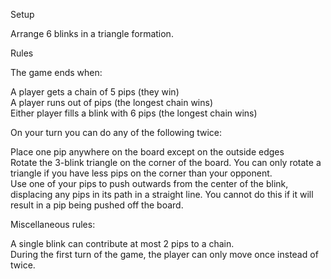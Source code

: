 Setup

Arrange 6 blinks in a triangle formation.

Rules

The game ends when:

A player gets a chain of 5 pips (they win)  
A player runs out of pips (the longest chain wins)  
Either player fills a blink with 6 pips (the longest chain wins)  

On your turn you can do any of the following twice:

Place one pip anywhere on the board except on the outside edges  
Rotate the 3-blink triangle on the corner of the board. You can only rotate a triangle if you have less pips on the corner than your opponent.  
Use one of your pips to push outwards from the center of the blink, displacing any pips in its path in a straight line. You cannot do this if it will result in a pip being pushed off the board.  

Miscellaneous rules:

A single blink can contribute at most 2 pips to a chain.  
During the first turn of the game, the player can only move once instead of twice.  

